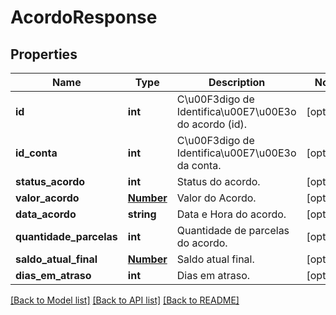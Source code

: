 # AcordoResponse

## Properties
Name | Type | Description | Notes
------------ | ------------- | ------------- | -------------
**id** | **int** | C\u00F3digo de Identifica\u00E7\u00E3o do acordo (id). | [optional] 
**id_conta** | **int** | C\u00F3digo de Identifica\u00E7\u00E3o da conta. | [optional] 
**status_acordo** | **int** | Status do acordo. | [optional] 
**valor_acordo** | [**Number**](Number.md) | Valor do Acordo. | [optional] 
**data_acordo** | **string** | Data e Hora do acordo. | [optional] 
**quantidade_parcelas** | **int** | Quantidade de parcelas do acordo. | [optional] 
**saldo_atual_final** | [**Number**](Number.md) | Saldo atual final. | [optional] 
**dias_em_atraso** | **int** | Dias em atraso. | [optional] 

[[Back to Model list]](../README.md#documentation-for-models) [[Back to API list]](../README.md#documentation-for-api-endpoints) [[Back to README]](../README.md)


